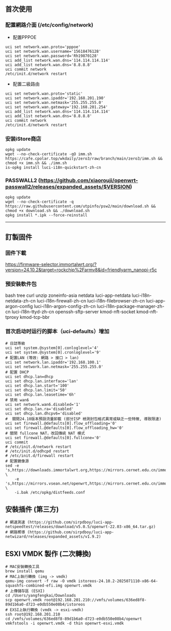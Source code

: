 ## 首次使用
### 配置網路介面 (/etc/config/network)
- 配置PPPOE
```
uci set network.wan.proto='pppoe'
uci set network.wan.username='15618476128' 
uci set network.wan.password='Rh19870128'
uci add_list network.wan.dns='114.114.114.114'
uci add_list network.wan.dns='8.8.8.8'
uci commit network
/etc/init.d/network restart
```
- 配置二級路由
```
uci set network.wan.proto='static'
uci set network.wan.ipaddr='192.168.201.190'
uci set network.wan.netmask='255.255.255.0'
uci set network.wan.gateway='192.168.201.254'
uci add_list network.wan.dns='114.114.114.114'
uci add_list network.wan.dns='8.8.8.8'
uci commit network
/etc/init.d/network restart
```

### 安装iStore商店
```shell
opkg update
wget --no-check-certificate -qO imm.sh https://cafe.cpolar.top/wkdaily/zero3/raw/branch/main/zero3/imm.sh && chmod +x imm.sh && ./imm.sh
is-opkg install luci-i18n-quickstart-zh-cn
```

### PASSWALL2 (https://github.com/xiaorouji/openwrt-passwall2/releases/expanded_assets/$VERSION)
```
opkg update
wget --no-check-certificate -q https://raw.githubusercontent.com/utpinfo/psw2/main/download.sh && chmod +x download.sh && ./download.sh
opkg install *.ipk --force-reinstall
```

************************************************************************************************************************************************************
## 訂製固件

### 固件下載
https://firmware-selector.immortalwrt.org/?version=24.10.2&target=rockchip%2Farmv8&id=friendlyarm_nanopi-r5c
<!--
- 插件查詢
https://mirror.nju.edu.cn/immortalwrt/releases/packages-24.10/
- 鏡項源
https://help.mirrors.cernet.edu.cn/immortalwrt/
-->

### 預安裝軟件包
bash tree curl unzip zoneinfo-asia netdata luci-app-netdata luci-i18n-netdata-zh-cn luci-i18n-firewall-zh-cn luci-i18n-filebrowser-zh-cn luci-app-argon-config luci-i18n-argon-config-zh-cn luci-i18n-package-manager-zh-cn luci-i18n-ttyd-zh-cn openssh-sftp-server kmod-nft-socket kmod-nft-tproxy kmod-tcp-bbr
<!--
bash tree curl unzip zoneinfo-asia netdata luci-app-netdata luci-i18n-netdata-zh-cn luci-i18n-firewall-zh-cn luci-i18n-filebrowser-zh-cn luci-app-argon-config luci-i18n-argon-config-zh-cn luci-i18n-base-zh-cn luci-i18n-ttyd-zh-cn openssh-sftp-server kmod-nft-socket kmod-nft-tproxy kmod-tcp-bbr
-->


###  首次启动时运行的脚本（uci-defaults）增加
```
# 日誌等級
uci set system.@system[0].conloglevel='4'
uci set system.@system[0].cronloglevel='9'
# 配置LAN (等效: 網路 > 接口 > lan)
uci set network.lan.ipaddr='192.168.100.1'
uci set network.lan.netmask='255.255.255.0'
# 配置 DHCP
uci set dhcp.lan=dhcp
uci set dhcp.lan.interface='lan'
uci set dhcp.lan.start='100'
uci set dhcp.lan.limit='50'
uci set dhcp.lan.leasetime='6h'
# 禁用 wan6
uci set network.wan6.disabled='1'
uci set dhcp.lan.ra='disabled'
uci set dhcp.lan.dhcpv6='disabled'
#  關閉24.10版本預設流量卸載 (部分ISP 檢測封包格式異常或缺乏一些特徵, 導致限速)
uci set firewall.@defaults[0].flow_offloading='0'
uci set firewall.@defaults[0].flow_offloading_hw='0'
# 關閉 fullcone NAT，改回傳統 NAT 模式
uci set firewall.@defaults[0].fullcone='0'
uci commit
# /etc/init.d/network restart
# /etc/init.d/odhcpd restart
# /etc/init.d/firewall restart
# 配置鏡像源
sed -e 's,https://downloads.immortalwrt.org,https://mirrors.cernet.edu.cn/immortalwrt,g' \
    -e 's,https://mirrors.vsean.net/openwrt,https://mirrors.cernet.edu.cn/immortalwrt,g' \
    -i.bak /etc/opkg/distfeeds.conf
```

## 安裝插件 (第三方)
```text
# 網速測速 (https://github.com/sirpdboy/luci-app-netspeedtest/releases/download/v5.0.5/openwrt-22.03-x86_64.tar.gz)
# 網路嚮導 (https://github.com/sirpdboy/luci-app-netwizard/releases/expanded_assets/v1.9.2)
```



## ESXI VMDK 製作 (二次轉換)   
```shell
# MAC安裝轉換工具
brew install qemu
# MAC上執行轉換 (img -> vmdk)
qemu-img convert -f raw -O vmdk istoreos-24.10.2-2025071110-x86-64-squashfs-combined-efi.img openwrt.vmdk
# 上傳儲存區 (ESXI)
cd /Users/yangfengkai/Downloads
scp openwrt.vmdk root@192.168.201.210://vmfs/volumes/636ed8f8-89d1b6a0-d723-e0db550e08b4/istoreos
# EXSI上執行轉換 (vmdk -> esxi-vmdk)
ssh root@192.168.201.210
cd /vmfs/volumes/636ed8f8-89d1b6a0-d723-e0db550e08b4/openwrt
vmkfstools -i openwrt.vmdk -d thin openwrt-esxi.vmdk
```
<!--
# 虛擬器新增
- 选择创建类型：创建新虚拟机 > 客户机操作系统版本：其他 6.x 或更高版本 Linux (64 位)
- 删除默认添加的「硬盘1」

- 转换完成的以 -esxi.vmdk
-->